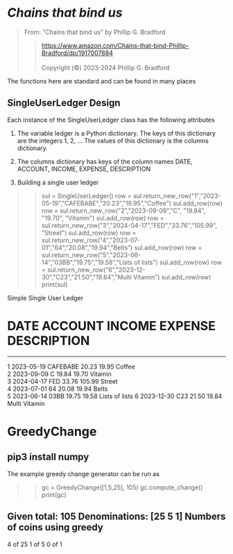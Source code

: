 # *Chains that bind us*<br>  

> From: "Chains that bind us" by Phillip G. Bradford <br>  
>>  https://www.amazon.com/Chains-that-bind-Phillip-Bradford/dp/1917007884 <br>  
> Copyright (&copy;) 2023-2024 Phillip G. Bradford <br>

The functions here are standard and can be found in many places <br>

## SingleUserLedger Design

Each instance of the SingleUserLedger class has the following attributes

1. The variable ledger is a Python dictionary. The keys of this dictionary are the integers 1, 2, ...
   The values of this dictionary is the columns dictionary.
   
2. The columns dictionary has keys of the column names 
	DATE, ACCOUNT, INCOME, EXPENSE, DESCRIPTION


3. Building a single user ledger 

>> sul = SingleUserLedger()
>> row = sul.return_new_row("1","2023-05-19","CAFEBABE","20.23","19.95","Coffee")
>> sul.add_row(row)
>> row = sul.return_new_row("2","2023-09-09","C",	"19.84", "19.70",   "Vitamin")
>> sul.add_row(row)
>> row = sul.return_new_row("3","2024-04-17","FED","33.76","105.99",   "Street")
>> sul.add_row(row)
>> row = sul.return_new_row("4","2023-07-01","64","20.08","19.94","Belts")
>> sul.add_row(row)
>> row = sul.return_new_row("5","2023-06-14","03BB","19.75","19.58","Lists of lists")
>> sul.add_row(row)
>> row = sul.return_new_row("6","2023-12-30","C23","21.50","19.84","Multi Vitamin")
>> sul.add_row(row)
>> print(sul)

Simple Single User Ledger
#           DATE        ACCOUNT     INCOME      EXPENSE     DESCRIPTION 
------------------------------------------------------------------------
1           2023-05-19  CAFEBABE    20.23       19.95       Coffee      
2           2023-09-09  C           19.84       19.70       Vitamin     
3           2024-04-17  FED         33.76       105.99      Street      
4           2023-07-01  64          20.08       19.94       Belts       
5           2023-06-14  03BB        19.75       19.58       Lists of lists
6           2023-12-30  C23         21.50       19.84       Multi Vitamin


# GreedyChange

## pip3 install numpy

The example greedy change generator can be run as


>> gc = GreedyChange([1,5,25], 105)
>> gc.compute_change()
>> print(gc)

Given total: 105
Denominations: [25  5  1]
Numbers of coins using greedy
-----------------------------
4 of 25
1 of 5
0 of 1




